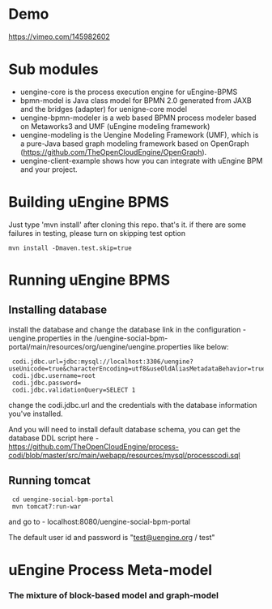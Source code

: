 # Demo

https://vimeo.com/145982602


# Sub modules

* uengine-core is the process execution engine for uEngine-BPMS
* bpmn-model is Java class model for BPMN 2.0 generated from JAXB and the bridges (adapter) for uenigne-core model
* uengine-bpmn-modeler is a web based BPMN process modeler based on Metaworks3 and UMF (uEngine modeling framework)
* uengine-modeling is the Uengine Modeling Framework (UMF), which is a pure-Java based graph modeling framework based on OpenGraph (https://github.com/TheOpenCloudEngine/OpenGraph).
* uengine-client-example shows how you can integrate with uEngine BPM and your project.


# Building uEngine BPMS

Just type 'mvn install' after cloning this repo. that's it.
if there are some failures in testing, please turn on skipping test option

`
mvn install -Dmaven.test.skip=true
`

# Running uEngine BPMS

## Installing database
 install the database and change the database link in the configuration - uengine.properties in the <home>/uengine-social-bpm-portal/main/resources/org/uengine/uengine.properties like below:


     codi.jdbc.url=jdbc:mysql://localhost:3306/uengine?useUnicode=true&characterEncoding=utf8&useOldAliasMetadataBehavior=true
     codi.jdbc.username=root
     codi.jdbc.password=
     codi.jdbc.validationQuery=SELECT 1

change the codi.jdbc.url and the credentials with the database information you've installed.

And you will need to install default database schema, you can get the database DDL script here - https://github.com/TheOpenCloudEngine/process-codi/blob/master/src/main/webapp/resources/mysql/processcodi.sql

## Running tomcat

     cd uengine-social-bpm-portal
     mvn tomcat7:run-war

and go to - localhost:8080/uengine-social-bpm-portal

The default user id and password is "test@uengine.org / test"


# uEngine Process Meta-model

### The mixture of block-based model and graph-model  





